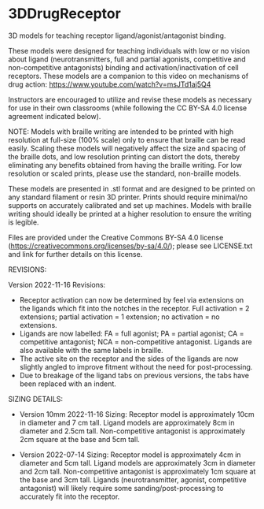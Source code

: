 # 3DDrugReceptor
3D models for teaching receptor ligand/agonist/antagonist binding.

These models were designed for teaching individuals with low or no vision about ligand (neurotransmitters, full and partial agonists, competitive and non-competitive antagonists) binding and activation/inactivation of cell receptors. These models are a companion to this video on mechanisms of drug action: https://www.youtube.com/watch?v=msJTd1aj5Q4

Instructors are encouraged to utilize and revise these models as necessary for use in their own classrooms (while following the CC BY-SA 4.0 license agreement indicated below).

NOTE: Models with braille writing are intended to be printed with high resolution at full-size (100% scale) only to ensure that braille can be read easily. Scaling these models will negatively affect the size and spacing of the braille dots, and low resolution printing can distort the dots, thereby eliminating any benefits obtained from having the braille writing. For low resolution or scaled prints, please use the standard, non-braille models.

These models are presented in .stl format and are designed to be printed on any standard filament or resin 3D printer. Prints should require minimal/no supports on accurately calibrated and set up machines. Models with braille writing should ideally be printed at a higher resolution to ensure the writing is legible.

Files are provided under the Creative Commons BY-SA 4.0 license (https://creativecommons.org/licenses/by-sa/4.0/); please see LICENSE.txt and link for further details on this license.


REVISIONS:

Version 2022-11-16 Revisions:
- Receptor activation can now be determined by feel via extensions on the ligands which fit into the notches in the receptor. Full activation = 2 extensions; partial activation = 1 extension; no activation = no extensions.
- Ligands are now labelled: FA = full agonist; PA = partial agonist; CA = competitive antagonist; NCA = non-competitive antagonist. Ligands are also available with the same labels in braille.
- The active site on the receptor and the sides of the ligands are now slightly angled to improve fitment without the need for post-processing.
- Due to breakage of the ligand tabs on previous versions, the tabs have been replaced with an indent.


SIZING DETAILS:

- Version 10mm 2022-11-16 Sizing:
Receptor model is approximately 10cm in diameter and 7 cm tall. Ligand models are approximately 8cm in diameter and 2.5cm tall. Non-competitive antagonist is approximately 2cm square at the base and 5cm tall.

- Version 2022-07-14 Sizing:
Receptor model is approximately 4cm in diameter and 5cm tall. Ligand models are approximately 3cm in diameter and 2cm tall. Non-competitive antagonist is approximately 1cm square at the base and 3cm tall. Ligands (neurotransmitter, agonist, competitive antagonist) will likely require some sanding/post-processing to accurately fit into the receptor.
